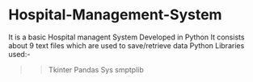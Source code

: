 # Hospital-Management-System
It is a basic Hospital managent System Developed in Python
It consists about 9 text files which are used to save/retrieve data
Python Libraries used:-
>> Tkinter
>> Pandas
>> Sys
>> smptplib

